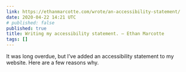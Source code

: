 ```yaml
---
link: https://ethanmarcotte.com/wrote/an-accessibility-statement/
date: 2020-04-22 14:21 UTC
# published: false
published: true
title: Writing my accessibility statement. — Ethan Marcotte
tags: []
---
```


It was long overdue, but I’ve added an accessibility statement to my website. Here are a few reasons why.
